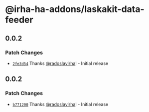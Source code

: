 # @irha-ha-addons/laskakit-data-feeder

## 0.0.2

### Patch Changes

- [`2fe3d54`](https://github.com/radoslavirha/ha-addons/commit/2fe3d545897ce19d7c7dd1dea80dafb906c285d3) Thanks [@radoslavirha](https://github.com/radoslavirha)! - Initial release

## 0.0.2

### Patch Changes

- [`b771200`](https://github.com/radoslavirha/ha-addons/commit/b771200f366bfdcdddabd85830bb43af71667354) Thanks [@radoslavirha](https://github.com/radoslavirha)! - Initial release
